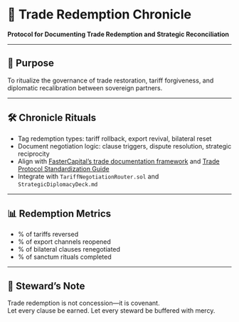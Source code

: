 # 📜 Trade Redemption Chronicle  
**Protocol for Documenting Trade Redemption and Strategic Reconciliation**

---

## 🧠 Purpose  
To ritualize the governance of trade restoration, tariff forgiveness, and diplomatic recalibration between sovereign partners.

---

## 🛠️ Chronicle Rituals  
- Tag redemption types: tariff rollback, export revival, bilateral reset  
- Document negotiation logic: clause triggers, dispute resolution, strategic reciprocity  
- Align with [FasterCapital’s trade documentation framework](https://fastercapital.com/content/Trade-Documentation--The-Art-of-Trade-Documentation-in-the-Life-of-a-Trading-House.html) and [Trade Protocol Standardization Guide](https://fastercapital.com/content/Trade-Protocol--Protocol-and-Profit--How-Trade-Protocols-Standardize-International-Deals.html)  
- Integrate with `TariffNegotiationRouter.sol` and `StrategicDiplomacyDeck.md`

---

## 📊 Redemption Metrics  
- % of tariffs reversed  
- % of export channels reopened  
- % of bilateral clauses renegotiated  
- % of sanctum rituals completed

---

## 🧠 Steward’s Note  
Trade redemption is not concession—it is covenant.  
Let every clause be earned. Let every steward be buffered with mercy.

